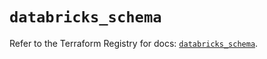 # `databricks_schema`

Refer to the Terraform Registry for docs: [`databricks_schema`](https://registry.terraform.io/providers/databricks/databricks/1.79.1/docs/resources/schema).
